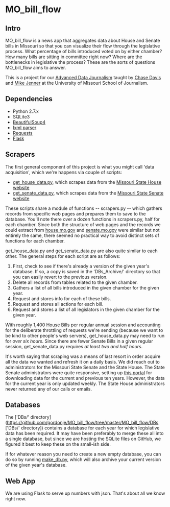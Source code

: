 MO_bill_flow
=============

Intro
-----

MO_bill_flow is a news app that aggregates data about House and Senate bills in Missouri so that you can visualize their flow through the legislative process. What percentage of bills introduced voted on by either chamber? How many bills are sitting in committee right now? Where are the bottlenecks in legislative the process? These are the sorts of questions MO_bill_flow aims to answer.

This is a project for our [Advanced Data Journalism](https://github.com/cjdd3b/advanced-data-journalism/ "Advanced Data Journalism") taught by [Chase Davis](http://chasedavis.com/ "Chase Davis") and [Mike Jenner](http://journalism.missouri.edu/staff/michael-m-jenner/ "Mike Jenner") at the University of Missouri School of Journalism.

Dependencies
------------

* Python 2.7.x
* SQLite3
* [BeautifulSoup4](http://www.crummy.com/software/BeautifulSoup/ "BeautifulSoup4")
* [lxml parser](http://www.crummy.com/software/BeautifulSoup/bs4/doc/#installing-a-parser "lxml parser")
* [Requests](http://docs.python-requests.org/en/latest/ "Requests")
* [Flask](http://flask.pocoo.org/ "Flask")

Scrapers
--------

The first general component of this project is what you might call 'data acquisition', which we're happens via couple of scripts:
* [get_house_data.py](https://github.com/gordonje/MO_bill_flow/blob/master/MO_bill_flow/get_house_data.py "get_house_data.py"), which scrapes data from the [Missouri State House website](http://www.house.mo.gov/ "Missouri State House website")
* [get_senate_data.py](https://github.com/gordonje/MO_bill_flow/blob/master/MO_bill_flow/get_senate_data.py "get_senate_data.py"), which scrapes data from the [Missouri State Senate website](http://www.senate.mo.gov/ "Missouri State Senate website")

These scripts share a module of functions -- scrapers.py -- which gathers records from specific web pages and prepares them to save to the database. You'll note there over a dozen functions in scrapers.py, half for each chamber. Since both the structure of web pages and the records we could extract from [house.mo.gov](http://www.house.mo.gov/ "house.mo.gov") and [senate.mo.gov](http://www.senate.mo.gov/ "senate.mo.gov") were similar but not entirely the same, there seemed no practical way to avoid distinct sets of functions for each chamber.

get_house_data.py and get_senate_data.py are also quite similar to each other. The general steps for each script are as follows:
1. First, check to see if there's already a version of the given year's database. If so, a copy is saved in the 'DBs_Archive/' directory so that you can easily revert to the previous version.
1. Delete all records from tables related to the given chamber.
1. Gathers a list of all bills introduced in the given chamber for the given year.
1. Request and stores info for each of these bills.
1. Request and stores all actions for each bill.
1. Request and stores a list of all legislators in the given chamber for the given year.

With roughly 1,400 House Bills per regular annual session and accounting for the deliberate throttling of requests we're sending (because we want to be kind to other people's web servers), get_house_data.py may need to run for _over six hours_. Since there are fewer Senate Bills in a given regular session, get_senate_data.py requires _at least two and half hours_.

It's worth saying that scraping was a means of last resort in order acquire all the data we wanted and refresh it on a daily basis. We did reach out to administrators for the Missouri State Senate and the State House. The State Senate administrators were quite responsive, setting up [this portal](http://www.senate.mo.gov/BTSPortal/ "this portal") for downloading data for the current and previous ten years. However, the data for the current year is only updated weekly. The State House administrators never returned any of our calls or emails.

Databases
---------

The ['DBs/' directory](https://github.com/gordonje/MO_bill_flow/tree/master/MO_bill_flow/DBs ['DBs/' directory]) contains a database for each year for which legislative data has been required. It may have been preferably to merge these all into a single database, but since we are hosting the SQLite files on GitHub, we figured it best to keep these on the small-ish side.

If for whatever reason you need to create a new empty database, you can do so by running [make_db.py](https://github.com/gordonje/MO_bill_flow/blob/master/MO_bill_flow/make_db.py "make_db.py"), which will also archive your current version of the given year's database.

Web App
-------

We are using Flask to serve up numbers with json. That's about all we know right now.
